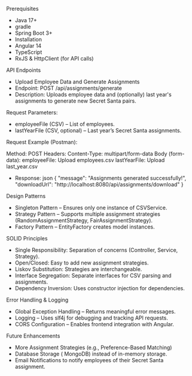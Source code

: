 Prerequisites
* Java 17+
* gradle
* Spring Boot 3+
* Installation
* Angular 14
* TypeScript
* RxJS & HttpClient (for API calls)
 
API Endpoints
* Upload Employee Data and Generate Assignments
* Endpoint: POST /api/assignments/generate
* Description: Uploads employee data and (optionally) last year's assignments to generate new Secret Santa pairs.

 Request Parameters:
* employeeFile (CSV) – List of employees.
* lastYearFile (CSV, optional) – Last year’s Secret Santa assignments.

 Request Example (Postman):
 
   Method: POST
   Headers: Content-Type: multipart/form-data
   Body (form-data):
   employeeFile: Upload employees.csv
   lastYearFile: Upload last_year.csv
   
* Response:
json
{
"message": "Assignments generated successfully!",
"downloadUrl": "http://localhost:8080/api/assignments/download"
}

 Design Patterns
* Singleton Pattern – Ensures only one instance of CSVService.
* Strategy Pattern – Supports multiple assignment strategies (RandomAssignmentStrategy, FairAssignmentStrategy).
* Factory Pattern – EntityFactory creates model instances.

 SOLID Principles 
* Single Responsibility: Separation of concerns (Controller, Service, Strategy).
* Open/Closed: Easy to add new assignment strategies.
* Liskov Substitution: Strategies are interchangeable.
* Interface Segregation: Separate interfaces for CSV parsing and assignments.
* Dependency Inversion: Uses constructor injection for dependencies.
  
 Error Handling & Logging
* Global Exception Handling – Returns meaningful error messages.
* Logging – Uses slf4j for debugging and tracking API requests.
* CORS Configuration – Enables frontend integration with Angular.

 Future Enhancements
* More Assignment Strategies (e.g., Preference-Based Matching)
* Database Storage ( MongoDB) instead of in-memory storage.
* Email Notifications to notify employees of their Secret Santa assignment.
